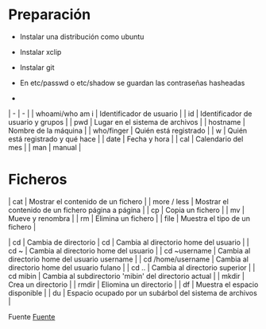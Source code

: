# Preparación

- Instalar una distribución como ubuntu
- Instalar xclip
- Instalar git

- En etc/passwd o etc/shadow se guardan las contraseñas hasheadas
- 
| - | - |
| whoami/who am i | Identificador de usuario |
| id | Identificador de usuario y grupos |
| pwd | Lugar en el sistema de archivos |
| hostname | Nombre de la máquina |
| who/finger | Quién está registrado |
| w | Quién está registrado y qué hace |
| date | Fecha y hora |
| cal | Calendario del mes |
| man | manual |


# Ficheros

| cat | Mostrar el contenido de un fichero |
| more / less | Mostrar el contenido de un fichero página a página |
| cp | Copia un fichero |
| mv | Mueve y renombra |
| rm | Elimina un fichero |
| file | Muestra el tipo de un fichero |

| cd | Cambia de directorio 
| cd | Cambia al directorio home del usuario |
| cd ~ | Cambia al directorio home del usuario |
| cd ~username | Cambia al directorio home del usuario username |
| cd /home/username | Cambia al directorio home del usuario fulano |
| cd .. | Cambia al directorio superior |
| cd mibin | Cambia al subdirectorio 'mibin' del directorio actual |
| mkdir | Crea un directorio |
| rmdir | Eliomina un directorio |
| df | Muestra el espacio disponible |
| du | Espacio ocupado por un subárbol
del sistema de archivos |




Fuente [Fuente](https://miriadax.net/web/introduccion-a-linux-como-entorno-de-desarrollo-de-sistemas-software-2-edicion-consulta/)

